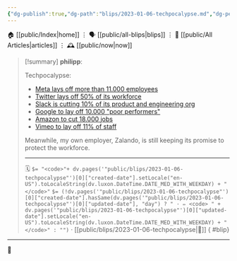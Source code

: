 ```yaml
---
{"dg-publish":true,"dg-path":"blips/2023-01-06-techpocalypse.md","dg-permalink":"2023/01/06/techpocalypse/","permalink":"/2023/01/06/techpocalypse/","title":"philipp @ 2023-01-06"}
---
```



<div class="transclusion internal-embed is-loaded"><div class="markdown-embed">




🏠 [[public/Index\|home]]  ⋮ 🗣️ [[public/all-blips\|blips]] ⋮  📝 [[public/All Articles\|articles]]  ⋮ 🕰️ [[public/now\|now]]


</div></div>


> [!summary] **philipp**:
>
> Techpocalypse:
>
> - [Meta lays off more than 11.000 employees](https://www.nytimes.com/2022/11/09/technology/meta-layoffs-facebook.html)
> - [Twitter lays off 50% of its workforce](https://www.theguardian.com/technology/2022/nov/04/twitter-layoffs-elon-musk-revenue-drop)
> - [Slack is cutting 10% of its product and engineering org](https://www.businessinsider.com/salesforce-layoffs-hit-slack-product-development-and-engineering-org-2023-1)
> - [Google to lay off 10.000 "poor performers"](https://www.independent.co.uk/tech/google-layoffs-poor-performing-employees-b2231056.html)
> - [Amazon to cut 18.000 jobs](https://www.reuters.com/business/retail-consumer/amazon-lay-off-over-17000-workers-wsj-2023-01-04/)
> - [Vimeo to lay off 11% of staff](https://www.hollywoodreporter.com/business/digital/vimeo-layoffs-1235290944/)
> 
> Meanwhile, my own employer, Zalando, is still keeping its promise to protect the workforce.
> - - -
>
> 🗓️ `$= "<code>"+ dv.pages('"public/blips/2023-01-06-techpocalypse"')[0]["created-date"].setLocale("en-US").toLocaleString(dv.luxon.DateTime.DATE_MED_WITH_WEEKDAY) + "</code>"` `$= (!dv.pages('"public/blips/2023-01-06-techpocalypse"')[0]["created-date"].hasSame(dv.pages('"public/blips/2023-01-06-techpocalypse"')[0]["updated-date"], "day") ? " · ✏️ <code> " + dv.pages('"public/blips/2023-01-06-techpocalypse"')[0]["updated-date"].setLocale("en-US").toLocaleString(dv.luxon.DateTime.DATE_MED_WITH_WEEKDAY) + "</code>" : "")`  · [[public/blips/2023-01-06-techpocalypse\|🔗]]
{ #blip}


- - -

 👾
